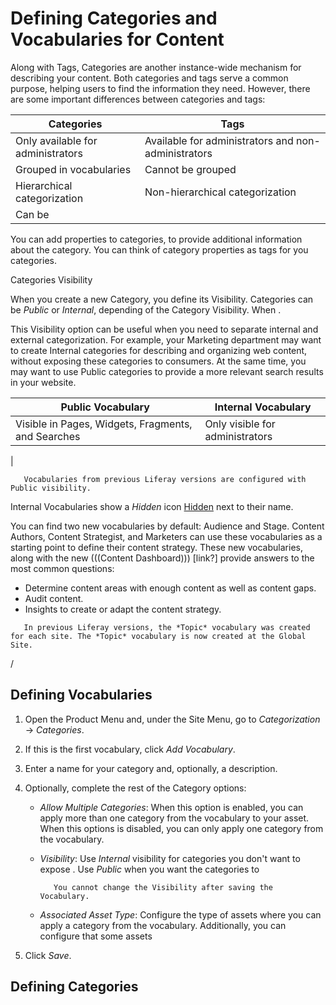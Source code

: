 # Defining Categories and Vocabularies for Content

Along with Tags, Categories are another instance-wide mechanism for describing your content. Both categories and tags serve a common purpose, helping users to find the information they need. However, there are some important differences between categories and tags:

| Categories | Tags |
| --- | --- |
| Only available for administrators | Available for administrators and non-administrators |
| Grouped in vocabularies | Cannot be grouped |
| Hierarchical categorization | Non-hierarchical categorization |
| Can be 

You can add properties to categories, to provide additional information about the category. You can think of category properties as tags for you categories.

Categories Visibility

When you create a new Category, you define its Visibility. Categories can be *Public* or *Internal*, depending of the Category Visibility. When .

This Visibility option can be useful when you need to separate internal and external categorization. For example, your Marketing department may want to create Internal categories for describing and organizing web content, without exposing these categories to consumers. At the same time, you may want to use Public categories to provide a more relevant search results in your website.

| Public Vocabulary | Internal Vocabulary |
| --- | --- |
| Visible in Pages, Widgets, Fragments, and Searches | Only visible for administrators |
| 

```note::
   Vocabularies from previous Liferay versions are configured with Public visibility.
```

Internal Vocabularies show a *Hidden* icon [Hidden](icon-hidden.png) next to their name.

You can find two new vocabularies by default: Audience and Stage. Content Authors, Content Strategist, and Marketers can use these vocabularies as a starting point to define their content strategy. These new vocabularies, along with the new (((Content Dashboard))) [link?] provide answers to the most common questions:

- Determine content areas with enough content as well as content gaps.
- Audit content.
- Insights to create or adapt the content strategy.

```note::
   In previous Liferay versions, the *Topic* vocabulary was created for each site. The *Topic* vocabulary is now created at the Global Site.
```

/

## Defining Vocabularies

1. Open the Product Menu and, under the Site Menu, go to *Categorization* &rarr; *Categories*.
1. If this is the first vocabulary, click *Add Vocabulary*.
1. Enter a name for your category and, optionally, a description.
1. Optionally, complete the rest of the Category options:

    - *Allow Multiple Categories*: When this option is enabled, you can apply more than one category from the vocabulary to your asset. When this options is disabled, you can only apply one category from the vocabulary.
    - *Visibility*: Use *Internal* visibility for categories you don't want to expose . Use *Public* when you want the categories to 



        ```important::
           You cannot change the Visibility after saving the Vocabulary.
        ```

    - *Associated Asset Type*: Configure the type of assets where you can apply a category from the vocabulary. Additionally, you can configure that some assets 

1. Click *Save*.


## Defining Categories




